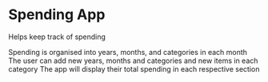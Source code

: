 # Spending App
Helps keep track of spending


Spending is organised into years, months, and categories in each month
The user can add new years, months and categories and new items in each category
The app will display their total spending in each respective section
